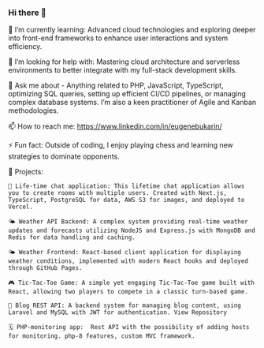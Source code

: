 ### Hi there 👋


🌱 I’m currently learning: Advanced cloud technologies and exploring deeper into front-end frameworks to enhance user interactions and system efficiency.


🤔 I’m looking for help with: Mastering cloud architecture and serverless environments to better integrate with my full-stack development skills.

💬 Ask me about -  Anything related to PHP, JavaScript, TypeScript, optimizing SQL queries, setting up efficient CI/CD pipelines, or managing complex database systems. I’m also a keen practitioner of Agile and Kanban methodologies.

📫 How to reach me: https://www.linkedin.com/in/eugenebukarin/

⚡ Fun fact: Outside of coding, I enjoy playing  chess  and learning new strategies to dominate opponents.

🔨 Projects:

    💬 Life-time chat application: This lifetime chat application allows you to create rooms with multiple users. Created with Next.js, TypeScript, PostgreSQL for data, AWS S3 for images, and deployed to Vercel.

    🌤️ Weather API Backend: A complex system providing real-time weather updates and forecasts utilizing NodeJS and Express.js with MongoDB and Redis for data handling and caching.
  
    🌤️ Weather Frontend: React-based client application for displaying weather conditions, implemented with modern React hooks and deployed through GitHub Pages. 
  
    🎮 Tic-Tac-Toe Game: A simple yet engaging Tic-Tac-Toe game built with React, allowing two players to compete in a classic turn-based game.
    
    📝 Blog REST API: A backend system for managing blog content, using Laravel and MySQL with JWT for authentication. View Repository
  
    🗓️ PHP-monitoring app:  Rest API with the possibility of adding hosts for monitoring. php-8 features, custom MVC framework.
   
